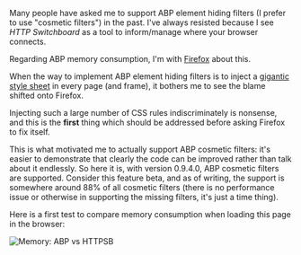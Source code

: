 Many people have asked me to support ABP element hiding filters (I prefer to use "cosmetic filters") in the past. I've always resisted because I see _HTTP Switchboard_ as a tool to inform/manage where your browser connects.

Regarding ABP memory consumption, I'm with [Firefox](https://blog.mozilla.org/nnethercote/2014/05/14/adblock-pluss-effect-on-firefoxs-memory-usage/) about this.

When the way to implement ABP element hiding filters is to inject a [gigantic style sheet](https://blog.mozilla.org/nnethercote/2014/05/14/adblock-pluss-effect-on-firefoxs-memory-usage/comment-page-1/#comment-11173) in every page (and frame), it bothers me to see the blame shifted onto Firefox.

Injecting such a large number of CSS rules indiscriminately is nonsense, and this is the **first** thing which should be addressed before asking Firefox to fix itself.

This is what motivated me to actually support ABP cosmetic filters: it's easier to demonstrate that clearly the code can be improved rather than talk about it endlessly. So here it is, with version 0.9.4.0, ABP cosmetic filters are supported. Consider this feature beta, and as of writing, the support is somewhere around 88% of all cosmetic filters (there is no performance issue or otherwise in supporting the missing filters, it's just a time thing).

Here is a first test to compare memory consumption when loading this page in the browser:

![Memory: ABP vs HTTPSB](/gorhill/httpswitchboard/blob/master/doc/img/abp-vs-httpsb-mem-test1.png)